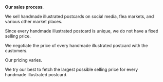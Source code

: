 **Our sales process**.

We sell handmade illustrated postcards on social media, flea markets, and various other market places.

Since every handmade illustrated postcard is unique, we do not have a fixed selling price.

We negotiate the price of every handmade illustrated postcard with the customers.

Our pricing varies.

We try our best to fetch the largest possible selling price for every handmade illustrated postcard.
